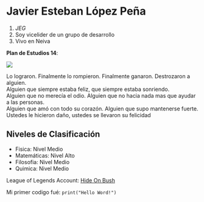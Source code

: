 # Javier Esteban López Peña
1. *JEG*
2. Soy vicelider de un grupo de desarrollo
3. Vivo en Neiva

**Plan de Estudios 14**:

![](https://github.com/AndresDa1302/LABORATORIO1-CVDS2/blob/master/Javier%20Esteban%20L%C3%B3pez/PlanDeEstudios.PNG)

Lo lograron. Finalmente lo rompieron. Finalmente ganaron. Destrozaron a alguien.\
Alguien que siempre estaba feliz, que siempre estaba sonriendo.\
Alguien que no merecía el odio. Alguien que no hacia nada mas que ayudar a las personas.\
Alguien que amó con todo su corazón. Alguien que supo mantenerse fuerte. Ustedes le hicieron daño, ustedes se llevaron su felicidad

## Niveles de Clasificación
- Fisica: Nivel Medio
- Matemáticas: Nivel Alto
- Filosofia: Nivel Medio
- Quimica: Nivel Medio

League of Legends Account: [Hide On Bush](https://www.op.gg/summoner/userName=Hide+on+bush)

Mi primer codigo fué: `print("Hello Word!")`